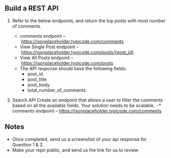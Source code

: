 ## Build a REST API


1. Refer to the below endpoints, and return the top posts with most number of comments. 
	- comments endpoint – https://jsonplaceholder.typicode.com/comments
	-  View Single Post endpoint – https://jsonplaceholder.typicode.com/posts/{post_id}
	-  View All Posts endpoint – https://jsonplaceholder.typicode.com/posts
	- The API response should have the following fields: 
		- post_id 
		- post_title
		- post_body 
		- total_number_of_comments


2. Search API 
Create an endpoint that allows a user to filter the comments based on all the available fields. Your solution needs to be scalable. 
⋅⋅* comments endpoint – https://jsonplaceholder.typicode.com/comments

## Notes

- Once completed, send us a screenshot of your api response for Question 1 & 2. 
- Make your repo public, and send us the link for us to review
